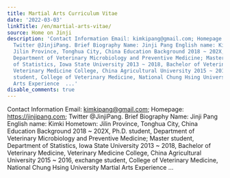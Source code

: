 ```yaml
---
title: Martial Arts Curriculum Vitae
date: '2022-03-03'
linkTitle: /en/martial-arts-vitae/
source: Home on Jinji
description: 'Contact Information Email: kimkipang@gmail.com; Homepage: https://jinjipang.com;
  Twitter @JinjiPang. Brief Biography Name: Jinji Pang English name: Kimki Hometown:
  Jilin Province, Tonghua City, China Education Background 2018 ~ 202X, Ph.D. student,
  Department of Veterinary Microbiology and Preventive Medicine; Master student, Department
  of Statistics, Iowa State University 2013 ~ 2018, Bachelor of Veterinary Medicine,
  Veterinary Medicine College, China Agricultural University 2015 ~ 2016, exchange
  student, College of Veterinary Medicine, National Chung Hsing University Martial
  Arts Experience  ...'
disable_comments: true
---
```

Contact Information Email: kimkipang@gmail.com; Homepage: https://jinjipang.com; Twitter @JinjiPang. Brief Biography Name: Jinji Pang English name: Kimki Hometown: Jilin Province, Tonghua City, China Education Background 2018 ~ 202X, Ph.D. student, Department of Veterinary Microbiology and Preventive Medicine; Master student, Department of Statistics, Iowa State University 2013 ~ 2018, Bachelor of Veterinary Medicine, Veterinary Medicine College, China Agricultural University 2015 ~ 2016, exchange student, College of Veterinary Medicine, National Chung Hsing University Martial Arts Experience  ...